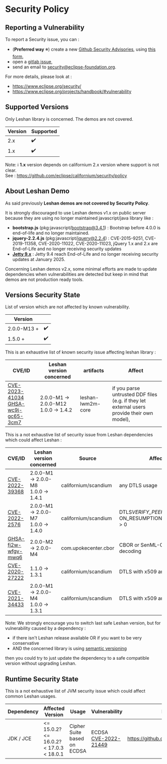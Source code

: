 # Security Policy

## Reporting a Vulnerability

To report a Security issue, you can :

- (**Preferred way ⭐**) create a new [Github Security Advisories](https://docs.github.com/en/code-security/security-advisories/repository-security-advisories/about-repository-security-advisories), using [this form](https://github.com/eclipse-leshan/leshan/security/advisories/new),
- open a [gitlab issue](https://gitlab.eclipse.org/security/vulnerability-reports/-/issues/new?issuable_template=new_vulnerability),
- send an email to security@eclipse-foundation.org.

For more details, please look at :

- https://www.eclipse.org/security/
- https://www.eclipse.org/projects/handbook/#vulnerability

## Supported Versions

Only Leshan library is concerned. The demos are not covered.

| Version | Supported          |
| ------- | ------------------ |
| 2.x     | :heavy_check_mark: |
| 1.x     | :heavy_check_mark: |

Note: ℹ️ **1.x** version depends on californium 2.x version where support is not clear.  
See : https://github.com/eclipse/californium/security/policy

## About Leshan Demo

As said previously **Leshan demos are not covered by Security Policy**.

It is strongly discouraged to use Leshan demos v1.x on public server because they are using no longer maintained javascript/java library like :

- **bootstrap.js** (pkg:javascript/bootstrap@3.4.1) : Bootstrap before 4.0.0 is end-of-life and no longer maintained.
- **jquery-2.2.4.js** (pkg:javascript/jquery@2.2.4) : CVE-2015-9251, CVE-2019-11358, CVE-2020-11022, CVE-2020-11023, jQuery 1.x and 2.x are End-of-Life and no longer receiving security updates
- [**Jetty 9.x**](https://github.com/jetty/jetty.project/issues/7958) : Jetty 9.4 reach End-of-Life and no longer receiving security updates at January 2025.

Concerning Leshan demos v2.x, some minimal efforts are made to update dependencies when vulnerabilities are detected but keep in mind that demos are not production ready tools.

## Versions Security State

List of version which are not affected by known vulnerability.

| Version     |                    |
| ----------- | ------------------ |
| 2.0.0-M13 + | :heavy_check_mark: |
| 1.5.0 +     | :heavy_check_mark: |

This is an exhaustive list of known security issue affecting leshan library :

| CVE/ID                                                                                                                                                                                       | Leshan version concerned                  | artifacts         | Affect                                                                                           |
| -------------------------------------------------------------------------------------------------------------------------------------------------------------------------------------------- | ----------------------------------------- | ----------------- | ------------------------------------------------------------------------------------------------ |
| [CVE-2023-41034](https://cve.mitre.org/cgi-bin/cvename.cgi?name=CVE-2023-41034) <br> [GHSA-wc9j-gc65-3cm7](https://github.com/eclipse-leshan/leshan/security/advisories/GHSA-wc9j-gc65-3cm7) | 2.0.0-M1 -> 2.0.0-M12 <br> 1.0.0 -> 1.4.2 | leshan-lwm2m-core | if you parse untrusted DDF files <br> (e.g. if they let external users provide their own model), |

This is a not exhaustive list of security issue from Leshan dependencies which could affect Leshan :

| CVE/ID                                                                                                | Leshan version concerned                 | Source               | Affect                                         |
| ----------------------------------------------------------------------------------------------------- | ---------------------------------------- | -------------------- | ---------------------------------------------- |
| [CVE-2022-39368](https://cve.mitre.org/cgi-bin/cvename.cgi?name=CVE-2022-39368)                       | 2.0.0-M1 -> 2.0.0-M8 <br> 1.0.0 -> 1.4.1 | californium/scandium | any DTLS usage                                 |
| [CVE-2022-2576](https://cve.mitre.org/cgi-bin/cvename.cgi?name=CVE-2022-2576)                         | 2.0.0-M1 -> 2.0.0-M7 <br> 1.0.0 -> 1.4.0 | californium/scandium | DTLS*VERIFY_PEERS* ON_RESUMPTION_THRESHOLD > 0 |
| [GHSA-fj2w-wfgv-mwq6](https://github.com/peteroupc/CBOR-Java/security/advisories/GHSA-fj2w-wfgv-mwq6) | 2.0.0-M2 -> 2.0.0-M4                     | com.upokecenter.cbor | CBOR or SenML-CBOR decoding                    |
| [CVE-2020-27222](https://cve.mitre.org/cgi-bin/cvename.cgi?name=CVE-2020-27222)                       | 1.1.0 -> 1.3.1                           | californium/scandium | DTLS with x509 and/or RPK                      |
| [CVE-2021-34433](https://cve.mitre.org/cgi-bin/cvename.cgi?name=CVE-2021-34433)                       | 2.0.0-M1 -> 2.0.0-M4 <br> 1.0.0 -> 1.3.1 | californium/scandium | DTLS with x509 and/or RPK                      |

Note: We strongly encourage you to switch last safe Leshan version, but for vulnerability caused by a dependency :

- if there isn't Leshan release available OR if you want to be very conservative
- AND the concerned library is using [semantic versioning](https://semver.org/)

then you could try to just update the dependency to a safe compatible version without upgrading Leshan.

## Runtime Security State

This is a not exhaustive list of JVM security issue which could affect common Leshan usages.

| Dependency | Affected Version                                          | Usage                       | Vulnerability                                                                         | More Information                              |
| ---------- | --------------------------------------------------------- | --------------------------- | ------------------------------------------------------------------------------------- | --------------------------------------------- |
| JDK / JCE  | <= 15.0.2? <br/> <= 16.0.2? <br/> < 17.0.3 <br/> < 18.0.1 | Cipher Suite based on ECDSA | ECDSA [CVE-2022-21449](https://cve.mitre.org/cgi-bin/cvename.cgi?name=CVE-2022-21449) | https://github.com/eclipse/leshan/issues/1243 |
